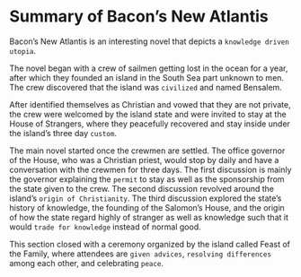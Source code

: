 # Summary of Bacon’s New Atlantis

Bacon’s New Atlantis is an interesting novel that depicts a `knowledge driven utopia`.

The novel began with a crew of sailmen getting lost in the ocean for a year, after which they founded an island in the South Sea part unknown to men. The crew discovered that the island was `civilized` and named Bensalem.

After identified themselves as Christian and vowed that they are not private, the crew were welcomed by the island state and were invited to stay at the House of Strangers, where they peacefully recovered and stay inside under the island’s three day `custom`.

The main novel started once the crewmen are settled. The office governor of the House, who was a Christian priest, would stop by daily and have a conversation with the crewmen for three days. The first discussion is mainly the governor explaining the `permit` to stay as well as the sponsorship from the state given to the crew. The second discussion revolved around the island’s `origin of Christianity`. The third discussion explored the state’s history of knowledge, the founding of the Salomon’s House, and the origin of how the state regard highly of stranger as well as knowledge such that it would `trade for knowledge` instead of normal good.

This section closed with a ceremony organized by the island called Feast of the Family, where attendees are `given advices`, `resolving differences` among each other, and celebrating `peace`.
